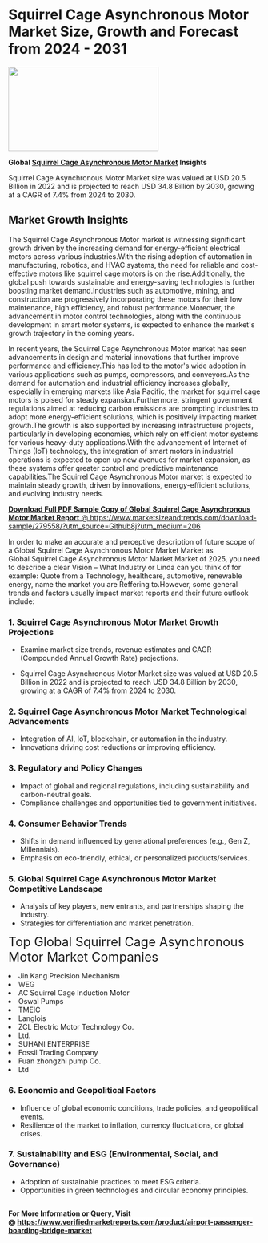 <H1>Squirrel Cage Asynchronous Motor Market Size, Growth and Forecast from 2024 - 2031</H1><img class="aligncenter size-medium wp-image-584254" src="https://thirdeyenews.in/wp-content/uploads/2024/09/Global-Market-Research-300x168.jpeg" alt="" width="300" height="168" /><p><strong>Global&nbsp;<a href="https://www.marketsizeandtrends.com/download-sample/279558/?utm_source=Github8j?utm_medium=206">Squirrel Cage Asynchronous Motor Market</a> Insights</strong></p><p>Squirrel Cage Asynchronous Motor Market size was valued at USD 20.5 Billion in 2022 and is projected to reach USD 34.8 Billion by 2030, growing at a CAGR of 7.4% from 2024 to 2030.</p><p><h2>Market Growth Insights</h2> <p>The Squirrel Cage Asynchronous Motor market is witnessing significant growth driven by the increasing demand for energy-efficient electrical motors across various industries.With the rising adoption of automation in manufacturing, robotics, and HVAC systems, the need for reliable and cost-effective motors like squirrel cage motors is on the rise.Additionally, the global push towards sustainable and energy-saving technologies is further boosting market demand.Industries such as automotive, mining, and construction are progressively incorporating these motors for their low maintenance, high efficiency, and robust performance.Moreover, the advancement in motor control technologies, along with the continuous development in smart motor systems, is expected to enhance the market's growth trajectory in the coming years.</p> <p><a href="download_link"></a></p> <p>In recent years, the Squirrel Cage Asynchronous Motor market has seen advancements in design and material innovations that further improve performance and efficiency.This has led to the motor's wide adoption in various applications such as pumps, compressors, and conveyors.As the demand for automation and industrial efficiency increases globally, especially in emerging markets like Asia Pacific, the market for squirrel cage motors is poised for steady expansion.Furthermore, stringent government regulations aimed at reducing carbon emissions are prompting industries to adopt more energy-efficient solutions, which is positively impacting market growth.The growth is also supported by increasing infrastructure projects, particularly in developing economies, which rely on efficient motor systems for various heavy-duty applications.With the advancement of Internet of Things (IoT) technology, the integration of smart motors in industrial operations is expected to open up new avenues for market expansion, as these systems offer greater control and predictive maintenance capabilities.The Squirrel Cage Asynchronous Motor market is expected to maintain steady growth, driven by innovations, energy-efficient solutions, and evolving industry needs.</p> <p><a href="get_more_link"></p><p><span class=""><strong>Download Full PDF Sample Copy of Global Squirrel Cage Asynchronous Motor Market Report</strong> @ <a href="https://www.marketsizeandtrends.com/download-sample/279558/?utm_source=Github8j?utm_medium=206" target="_blank">https://www.marketsizeandtrends.com/download-sample/279558/?utm_source=Github8j?utm_medium=206</a></span></p><p>In order to make an accurate and perceptive description of future scope of a Global&nbsp;Squirrel Cage Asynchronous Motor Market Market as Global&nbsp;Squirrel Cage Asynchronous Motor Market Market of 2025, you need to describe a clear Vision &ndash; What Industry or Linda can you think of for example: Quote from a Technology, healthcare, automotive, renewable energy, name the market you are Reffering to.However, some general trends and factors usually impact market reports and their future outlook include:</p><h3>1.&nbsp;<strong>Squirrel Cage Asynchronous Motor Market Growth Projections</strong></h3><ul><li>Examine market size trends, revenue estimates and CAGR (Compounded Annual Growth Rate) projections.</li><li><p>Squirrel Cage Asynchronous Motor Market size was valued at USD 20.5 Billion in 2022 and is projected to reach USD 34.8 Billion by 2030, growing at a CAGR of 7.4% from 2024 to 2030.</p></li></ul><h3>2.&nbsp;<strong>Squirrel Cage Asynchronous Motor Market Technological Advancements</strong></h3><ul><li>Integration of AI, IoT, blockchain, or automation in the industry.</li><li>Innovations driving cost reductions or improving efficiency.</li></ul><h3>3.&nbsp;<strong>Regulatory and Policy Changes</strong></h3><ul><li>Impact of global and regional regulations, including sustainability and carbon-neutral goals.</li><li>Compliance challenges and opportunities tied to government initiatives.</li></ul><h3>4.&nbsp;<strong>Consumer Behavior Trends</strong></h3><ul><li>Shifts in demand influenced by generational preferences (e.g., Gen Z, Millennials).</li><li>Emphasis on eco-friendly, ethical, or personalized products/services.</li></ul><h3>5.&nbsp;<strong>Global Squirrel Cage Asynchronous Motor Market Competitive Landscape</strong></h3><ul><li>Analysis of key players, new entrants, and partnerships shaping the industry.</li><li>Strategies for differentiation and market penetration.</li></ul><p data-pm-slice="1 1 []"><span style="color: inherit; font-family: inherit; font-size: 25px;">Top Global Squirrel Cage Asynchronous Motor Market Companies</span></p><div class="" data-test-id=""><p><li>Jin Kang Precision Mechanism</li><li> WEG</li><li> AC Squirrel Cage Induction Motor</li><li> Oswal Pumps</li><li> TMEIC</li><li> Langlois</li><li> ZCL Electric Motor Technology Co.</li><li> Ltd.</li><li> SUHANI ENTERPRISE</li><li> Fossil Trading Company</li><li> Fuan zhongzhi pump Co.</li><li> Ltd</li></p></div><h3>6.&nbsp;<strong>Economic and Geopolitical Factors</strong></h3><ul><li>Influence of global economic conditions, trade policies, and geopolitical events.</li><li>Resilience of the market to inflation, currency fluctuations, or global crises.</li></ul><h3>7.&nbsp;<strong>Sustainability and ESG (Environmental, Social, and Governance)</strong></h3><ul><li>Adoption of sustainable practices to meet ESG criteria.</li><li>Opportunities in green technologies and circular economy principles.</li></ul><h2><strong style="font-size: 14px;">For More Information or Query, Visit @&nbsp;</strong><a style="background-color: #ffffff; font-size: 14px;" href="https://www.marketsizeandtrends.com/report/squirrel-cage-asynchronous-motor-market/" target="_blank">https://www.verifiedmarketreports.com/product/airport-passenger-boarding-bridge-market</a></h2>